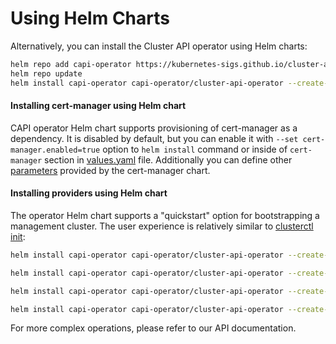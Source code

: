 # Using Helm Charts

Alternatively, you can install the Cluster API operator using Helm charts:

```bash
helm repo add capi-operator https://kubernetes-sigs.github.io/cluster-api-operator
helm repo update
helm install capi-operator capi-operator/cluster-api-operator --create-namespace -n capi-operator-system
```

#### Installing cert-manager using Helm chart

CAPI operator Helm chart supports provisioning of cert-manager as a dependency. It is disabled by default, but you can enable it with `--set cert-manager.enabled=true` option to `helm install` command or inside of `cert-manager` section in [values.yaml](https://github.com/kubernetes-sigs/cluster-api-operator/blob/main/hack/charts/cluster-api-operator/values.yaml) file. Additionally you can define other [parameters](https://artifacthub.io/packages/helm/cert-manager/cert-manager#configuration) provided by the cert-manager chart.

#### Installing providers using Helm chart

The operator Helm chart supports a "quickstart" option for bootstrapping a management cluster. The user experience is relatively similar to [clusterctl init](https://cluster-api.sigs.k8s.io/clusterctl/commands/init.html?highlight=init#clusterctl-init):

```bash
helm install capi-operator capi-operator/cluster-api-operator --create-namespace -n capi-operator-system --set infrastructure=docker:v1.4.2  --wait --timeout 90s # core Cluster API with kubeadm bootstrap and control plane providers will also be installed
```

```bash
helm install capi-operator capi-operator/cluster-api-operator --create-namespace -n capi-operator-system —set infrastructure="docker;azure"  --wait --timeout 90s # core Cluster API with kubeadm bootstrap and control plane providers will also be installed
```

```bash
helm install capi-operator capi-operator/cluster-api-operator --create-namespace -n capi-operator-system —set infrastructure="capd-custom-ns:docker:v1.4.2;capz-custom-ns:azure:v1.10.0"  --wait --timeout 90s # core Cluster API with kubeadm bootstrap and control plane providers will also be installed
```

```bash
helm install capi-operator capi-operator/cluster-api-operator --create-namespace -n capi-operator-system --set core=cluster-api:v1.4.2 --set controlPlane=kubeadm:v1.4.2 --set bootstrap=kubeadm:v1.4.2  --set infrastructure=docker:v1.4.2  --wait --timeout 90s
```

For more complex operations, please refer to our API documentation.
